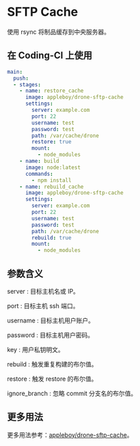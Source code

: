 # SFTP Cache

使用 rsync 将制品缓存到中央服务器。

## 在 Coding-CI 上使用

```yml
main:
  push:
  - stages:
    - name: restore_cache
      image: appleboy/drone-sftp-cache
      settings:
        server: example.com
        port: 22
        username: test
        password: test
        path: /var/cache/drone
        restore: true
        mount:
          - node_modules
    - name: build
      image: node:latest
      commands:
        - npm install
    - name: rebuild_cache
      image: appleboy/drone-sftp-cache
      settings:
        server: example.com
        port: 22
        username: test
        password: test
        path: /var/cache/drone
        rebuild: true
        mount:
          - node_modules
```

## 参数含义

server
: 目标主机名或 IP。

port
: 目标主机 ssh 端口。

username
: 目标主机用户账户。

password
: 目标主机用户密码。

key
: 用户私钥明文。

rebuild
: 触发重复构建的布尔值。

restore
: 触发 restore 的布尔值。

ignore_branch
: 忽略 commit 分支名的布尔值。

## 更多用法

更多用法参考：[appleboy/drone-sftp-cache](https://github.com/appleboy/drone-sftp-cache)。
